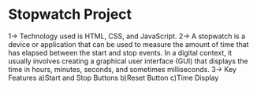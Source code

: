 # Stopwatch Project
1-> Technology used is HTML, CSS, and JavaScript.
2-> A stopwatch is a device or application that can be used to measure the amount of time that has elapsed between the start and stop events. 
    In a digital context, it usually involves creating a graphical user interface (GUI) that displays the time in hours, minutes, seconds, 
    and sometimes milliseconds.
3-> Key Features 
    a)Start and Stop Buttons
    b)Reset Button
    c)Time Display
